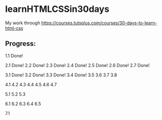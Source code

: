 learnHTMLCSSin30days
====================

My work through https://courses.tutsplus.com/courses/30-days-to-learn-html-css


Progress:
---------
1.1         Done!

2.1         Done!
2.2         Done!
2.3         Done!
2.4         Done!
2.5         Done!
2.6         Done!
2.7         Done!

3.1         Done!
3.2         Done!
3.3         Done!
3.4         Done!
3.5
3.6
3.7
3.8

4.1
4.2
4.3
4.4
4.5
4.6
4.7

5.1
5.2
5.3

6.1
6.2
6.3
6.4
6.5

7.1